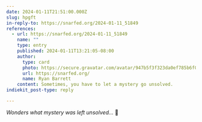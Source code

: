 ```yaml
---
date: 2024-01-11T21:51:00.000Z
slug: hpgft
in-reply-to: https://snarfed.org/2024-01-11_51849
references:
  - url: https://snarfed.org/2024-01-11_51849
    name: ""
    type: entry
    published: 2024-01-11T13:21:05-08:00
    author:
      type: card
      photo: https://secure.gravatar.com/avatar/947b5f3f323da0ef785b6f02d9c265d6?s=96&d=blank&r=g
      url: https://snarfed.org/
      name: Ryan Barrett
    content: Sometimes, you have to let a mystery go unsolved.
indiekit_post-type: reply

---
```


_Wonders what mystery was left unsolved..._ 🤔

